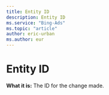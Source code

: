 ```yaml
---
title: Entity ID
description: Entity ID
ms.service: "Bing-Ads"
ms.topic: "article"
author: eric-urban
ms.author: eur
---
```


# Entity ID

**What it is:**     The ID for the change made.


